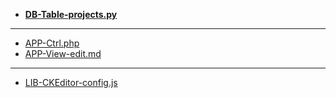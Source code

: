 - [**DB-Table-projects.py**](DB-Table-projects.py)

---

- [APP-Ctrl.php](APP-Ctrl.php)
- [APP-View-edit.md](APP-View-edit.md)

---

- [LIB-CKEditor-config.js](LIB-CKEditor-config.js)
